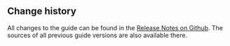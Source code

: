 
## Change history

All changes to the guide can be found in the [Release Notes on Github](https://github.com/cogneon/lernos-zettelkasten/releases). The sources of all previous guide versions are also available there.
